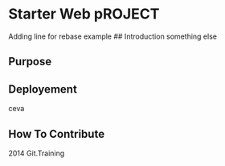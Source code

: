 # Starter Web pROJECT

 Adding line for rebase example ## Introduction
something else
## Purpose

## Deployement
ceva
## How To Contribute
2014 Git.Training